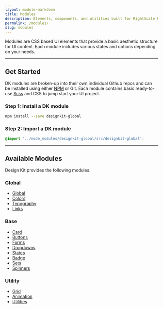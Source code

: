 ```yaml
---
layout: module-markdown
title: Modules
description: Elements, components, and utilities built for RightScale UIs
permalink: /modules/
slug: modules
---
```


Modules are CSS based UI elements that provide a basic aesthetic structure for UI content. Each module includes various states and options depending on your needs.

---

## Get Started

DK modules are broken-up into their own individual Github repos and can be installed using either [NPM](https://www.npmjs.com/) or Git. Each module contains basic ready-to-use [Scss](http://sass-lang.com/) and CSS to jump start your UI project.

### Step 1: Install a DK module

```bash
npm install --save designkit-global
```

### Step 2: Import a DK module

```css
@import '../node_modules/designkit-global/src/designkit-global';
```

---

## Available Modules

Design Kit provides the following modules.

### Global

- [Global](/modules/global)
- [Colors](/modules/colors)
- [Typography](/modules/typography)
- [Links](/modules/links)

### Base

- [Card](/modules/card)
- [Buttons](/modules/buttons)
- [Forms](/modules/forms)
- [Dropdowns](/modules/dropdowns)
- [States](/modules/states)
- [Badge](/modules/badge)
- [Sets](/modules/sets)
- [Spinners](/modules/spinners)
<!-- - [Tables](/modules/tables) -->

### Utility

<!-- - [Layout](/modules/layout) -->
- [Grid](/modules/grid)
- [Animation](/modules/animation)
- [Utilities](/modules/utilities)
